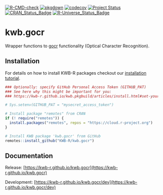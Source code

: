 [![R-CMD-check](https://github.com/KWB-R/kwb.gocr/workflows/R-CMD-check/badge.svg)](https://github.com/KWB-R/kwb.gocr/actions?query=workflow%3AR-CMD-check)
[![pkgdown](https://github.com/KWB-R/kwb.gocr/workflows/pkgdown/badge.svg)](https://github.com/KWB-R/kwb.gocr/actions?query=workflow%3Apkgdown)
[![codecov](https://codecov.io/github/KWB-R/kwb.gocr/branch/main/graphs/badge.svg)](https://codecov.io/github/KWB-R/kwb.gocr)
[![Project Status](https://img.shields.io/badge/lifecycle-experimental-orange.svg)](https://www.tidyverse.org/lifecycle/#experimental)
[![CRAN_Status_Badge](https://www.r-pkg.org/badges/version/kwb.gocr)]()
[![R-Universe_Status_Badge](https://kwb-r.r-universe.dev/badges/kwb.gocr)](https://kwb-r.r-universe.dev/)

# kwb.gocr

Wrapper functions to [gocr](http://jocr.sourceforge.net/) functionality (Optical 
Character Recognition).

## Installation

For details on how to install KWB-R packages checkout our [installation tutorial](https://kwb-r.github.io/kwb.pkgbuild/articles/install.html).

```r
### Optionally: specify GitHub Personal Access Token (GITHUB_PAT)
### See here why this might be important for you:
### https://kwb-r.github.io/kwb.pkgbuild/articles/install.html#set-your-github_pat

# Sys.setenv(GITHUB_PAT = "mysecret_access_token")

# Install package "remotes" from CRAN
if (! require("remotes")) {
  install.packages("remotes", repos = "https://cloud.r-project.org")
}

# Install KWB package 'kwb.gocr' from GitHub
remotes::install_github("KWB-R/kwb.gocr")
```

## Documentation

Release: [https://kwb-r.github.io/kwb.gocr](https://kwb-r.github.io/kwb.gocr)

Development: [https://kwb-r.github.io/kwb.gocr/dev](https://kwb-r.github.io/kwb.gocr/dev)
